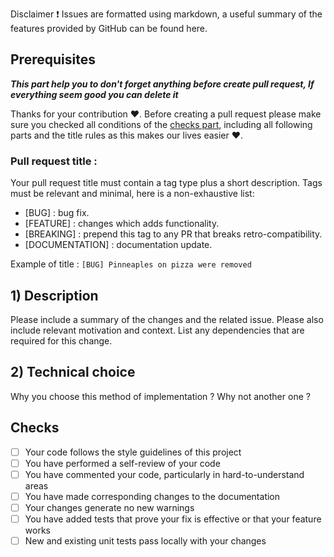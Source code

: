 Disclaimer :exclamation: Issues are formatted using markdown, a useful summary of the features provided by GitHub can be found here.

## Prerequisites

***This part help you to don't forget anything before create pull request, If everything seem good you can delete it***

Thanks for your contribution :heart:. Before creating a pull request please make sure you checked all conditions of
the [checks part](#Checks), including all following parts and the title rules as this makes our lives easier :heart:.

### Pull request title :

Your pull request title must contain a tag type plus a short description. Tags must be relevant and minimal, here is a
non-exhaustive list:

- [BUG] : bug fix.
- [FEATURE] : changes which adds functionality.
- [BREAKING] : prepend this tag to any PR that breaks retro-compatibility.
- [DOCUMENTATION] : documentation update.

Example of title : `[BUG] Pinneaples on pizza were removed`

## 1) Description

Please include a summary of the changes and the related issue. Please also include relevant motivation and context. List
any dependencies that are required for this change.

## 2) Technical choice

Why you choose this method of implementation ? Why not another one ?

## Checks

- [ ] Your code follows the style guidelines of this project
- [ ] You have performed a self-review of your code
- [ ] You have commented your code, particularly in hard-to-understand areas
- [ ] You have made corresponding changes to the documentation
- [ ] Your changes generate no new warnings
- [ ] You have added tests that prove your fix is effective or that your feature works
- [ ] New and existing unit tests pass locally with your changes